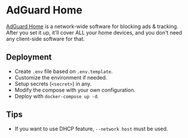 # AdGuard Home

[AdGuard Home](https://adguard.com/en/adguard-home/overview.html) is a network-wide software for blocking ads & tracking. After you set it up, it'll cover ALL your home devices, and you don't need any client-side software for that.

## Deployment

- Create `.env` file based on `.env.template`.
- Customize the environment if needed.
- Setup secrets (`<secret>`) in any.
- Modify the compose with your own configuration.
- Deploy with `docker-compose up -d`.

## Tips

- If you want to use DHCP feature, `--network host` must be used.
